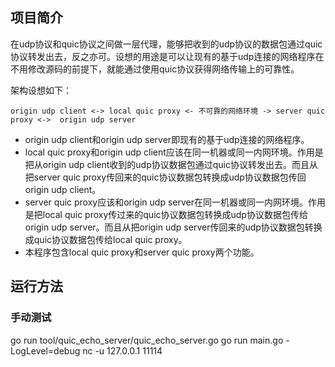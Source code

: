 ## 项目简介
在udp协议和quic协议之间做一层代理，能够把收到的udp协议的数据包通过quic协议转发出去，反之亦可。设想的用途是可以让现有的基于udp连接的网络程序在不用修改源码的前提下，就能通过使用quic协议获得网络传输上的可靠性。

架构设想如下：
```
origin udp client <-> local quic proxy <- 不可靠的网络环境 -> server quic proxy <->  origin udp server
```
* origin udp client和origin udp server即现有的基于udp连接的网络程序。
* local quic proxy和origin udp client应该在同一机器或同一内网环境。作用是把从origin udp client收到的udp协议数据包通过quic协议转发出去。而且从把server quic proxy传回来的quic协议数据包转换成udp协议数据包传回origin udp client。
* server quic proxy应该和origin udp server在同一机器或同一内网环境。作用是把local quic proxy传过来的quic协议数据包转换成udp协议数据包传给origin udp server。而且从把origin udp server传回来的udp协议数据包转换成quic协议数据包传给local quic proxy。
* 本程序包含local quic proxy和server quic proxy两个功能。

## 运行方法
### 手动测试
go run tool/quic_echo_server/quic_echo_server.go 
go run main.go -LogLevel=debug
nc -u 127.0.0.1 11114